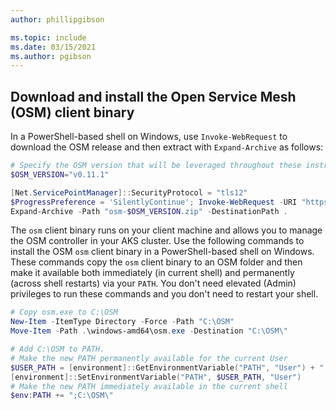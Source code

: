 ```yaml
---
author: phillipgibson

ms.topic: include
ms.date: 03/15/2021
ms.author: pgibson
---
```


## Download and install the Open Service Mesh (OSM) client binary

In a PowerShell-based shell on Windows, use `Invoke-WebRequest` to download the OSM release and then extract with `Expand-Archive` as follows:

```powershell
# Specify the OSM version that will be leveraged throughout these instructions
$OSM_VERSION="v0.11.1"

[Net.ServicePointManager]::SecurityProtocol = "tls12"
$ProgressPreference = 'SilentlyContinue'; Invoke-WebRequest -URI "https://github.com/openservicemesh/osm/releases/download/$OSM_VERSION/osm-$OSM_VERSION-windows-amd64.zip" -OutFile "osm-$OSM_VERSION.zip"
Expand-Archive -Path "osm-$OSM_VERSION.zip" -DestinationPath .
```

The `osm` client binary runs on your client machine and allows you to manage the OSM controller in your AKS cluster. Use the following commands to install the OSM `osm` client binary in a PowerShell-based shell on Windows. These commands copy the `osm` client binary to an OSM folder and then make it available both immediately (in current shell) and permanently (across shell restarts) via your `PATH`. You don't need elevated (Admin) privileges to run these commands and you don't need to restart your shell.

```powershell
# Copy osm.exe to C:\OSM
New-Item -ItemType Directory -Force -Path "C:\OSM"
Move-Item -Path .\windows-amd64\osm.exe -Destination "C:\OSM\"

# Add C:\OSM to PATH.
# Make the new PATH permanently available for the current User
$USER_PATH = [environment]::GetEnvironmentVariable("PATH", "User") + ";C:\OSM\"
[environment]::SetEnvironmentVariable("PATH", $USER_PATH, "User")
# Make the new PATH immediately available in the current shell
$env:PATH += ";C:\OSM\"
```
